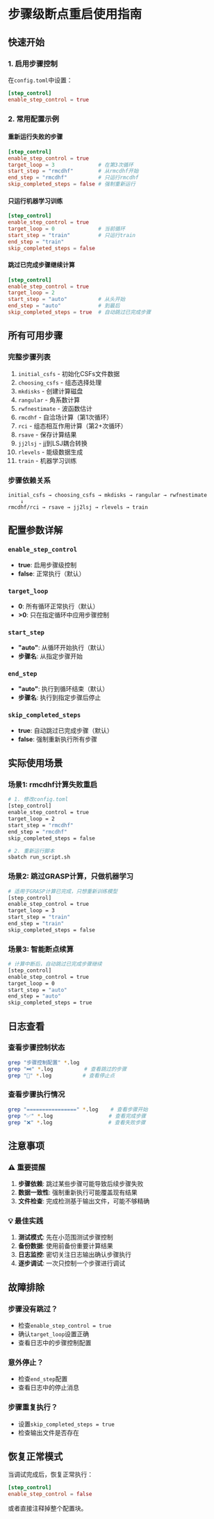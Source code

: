 # 步骤级断点重启使用指南

## 快速开始

### 1. 启用步骤控制
在`config.toml`中设置：
```toml
[step_control]
enable_step_control = true
```

### 2. 常用配置示例

#### 重新运行失败的步骤
```toml
[step_control]
enable_step_control = true
target_loop = 3              # 在第3次循环
start_step = "rmcdhf"        # 从rmcdhf开始
end_step = "rmcdhf"          # 只运行rmcdhf
skip_completed_steps = false # 强制重新运行
```

#### 只运行机器学习训练
```toml
[step_control]
enable_step_control = true
target_loop = 0              # 当前循环
start_step = "train"         # 只运行train
end_step = "train"
skip_completed_steps = false
```

#### 跳过已完成步骤继续计算
```toml
[step_control]
enable_step_control = true
target_loop = 2
start_step = "auto"          # 从头开始
end_step = "auto"            # 到最后
skip_completed_steps = true  # 自动跳过已完成步骤
```

## 所有可用步骤

### 完整步骤列表
1. `initial_csfs` - 初始化CSFs文件数据
2. `choosing_csfs` - 组态选择处理  
3. `mkdisks` - 创建计算磁盘
4. `rangular` - 角系数计算
5. `rwfnestimate` - 波函数估计
6. `rmcdhf` - 自洽场计算（第1次循环）
7. `rci` - 组态相互作用计算（第2+次循环）
8. `rsave` - 保存计算结果
9. `jj2lsj` - jj到LSJ耦合转换
10. `rlevels` - 能级数据生成
11. `train` - 机器学习训练

### 步骤依赖关系
```
initial_csfs → choosing_csfs → mkdisks → rangular → rwfnestimate 
    ↓
rmcdhf/rci → rsave → jj2lsj → rlevels → train
```

## 配置参数详解

### `enable_step_control`
- **true**: 启用步骤级控制
- **false**: 正常执行（默认）

### `target_loop`
- **0**: 所有循环正常执行（默认）
- **>0**: 只在指定循环中应用步骤控制

### `start_step`
- **"auto"**: 从循环开始执行（默认）
- **步骤名**: 从指定步骤开始

### `end_step`
- **"auto"**: 执行到循环结束（默认）
- **步骤名**: 执行到指定步骤后停止

### `skip_completed_steps`
- **true**: 自动跳过已完成步骤（默认）
- **false**: 强制重新执行所有步骤

## 实际使用场景

### 场景1: rmcdhf计算失败重启
```bash
# 1. 修改config.toml
[step_control]
enable_step_control = true
target_loop = 2
start_step = "rmcdhf"
end_step = "rmcdhf"
skip_completed_steps = false

# 2. 重新运行脚本
sbatch run_script.sh
```

### 场景2: 跳过GRASP计算，只做机器学习
```bash
# 适用于GRASP计算已完成，只想重新训练模型
[step_control]
enable_step_control = true
target_loop = 3
start_step = "train"
end_step = "train"
skip_completed_steps = false
```

### 场景3: 智能断点续算
```bash
# 计算中断后，自动跳过已完成步骤继续
[step_control]
enable_step_control = true
target_loop = 0
start_step = "auto"
end_step = "auto"
skip_completed_steps = true
```

## 日志查看

### 查看步骤控制状态
```bash
grep "步骤控制配置" *.log
grep "⏭️" *.log          # 查看跳过的步骤
grep "🛑" *.log          # 查看停止点
```

### 查看步骤执行情况
```bash
grep "================" *.log    # 查看步骤开始
grep "✅" *.log                  # 查看完成步骤
grep "❌" *.log                  # 查看失败步骤
```

## 注意事项

### ⚠️ 重要提醒
1. **步骤依赖**: 跳过某些步骤可能导致后续步骤失败
2. **数据一致性**: 强制重新执行可能覆盖现有结果
3. **文件检查**: 完成检测基于输出文件，可能不够精确

### 💡 最佳实践
1. **测试模式**: 先在小范围测试步骤控制
2. **备份数据**: 使用前备份重要计算结果
3. **日志监控**: 密切关注日志输出确认步骤执行
4. **逐步调试**: 一次只控制一个步骤进行调试

## 故障排除

### 步骤没有跳过？
- 检查`enable_step_control = true`
- 确认`target_loop`设置正确
- 查看日志中的步骤控制配置

### 意外停止？
- 检查`end_step`配置
- 查看日志中的停止消息

### 步骤重复执行？
- 设置`skip_completed_steps = true`
- 检查输出文件是否存在

## 恢复正常模式

当调试完成后，恢复正常执行：
```toml
[step_control]
enable_step_control = false
```

或者直接注释掉整个配置块。